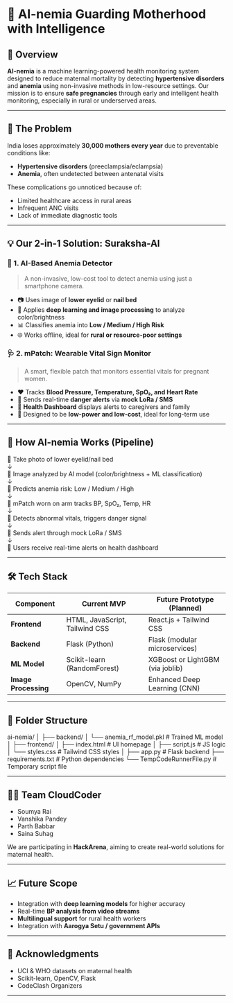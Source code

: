 # 🤖 AI-nemia Guarding Motherhood with Intelligence

## 🌟 Overview

**AI-nemia** is a machine learning-powered health monitoring system designed to reduce maternal mortality by detecting **hypertensive disorders** and **anemia** using non-invasive methods in low-resource settings. Our mission is to ensure **safe pregnancies** through early and intelligent health monitoring, especially in rural or underserved areas.

---

## 🚨 The Problem

India loses approximately **30,000 mothers every year** due to preventable conditions like:

- **Hypertensive disorders** (preeclampsia/eclampsia)
- **Anemia**, often undetected between antenatal visits

These complications go unnoticed because of:
- Limited healthcare access in rural areas
- Infrequent ANC visits
- Lack of immediate diagnostic tools

---

## 💡 Our 2-in-1 Solution: Suraksha-AI

### 🤖 1. AI-Based Anemia Detector

> A non-invasive, low-cost tool to detect anemia using just a smartphone camera.

- 📷 Uses image of **lower eyelid** or **nail bed**
- 🧠 Applies **deep learning and image processing** to analyze color/brightness
- 📊 Classifies anemia into **Low / Medium / High Risk**
- 🌐 Works offline, ideal for **rural or resource-poor settings**

### 🩺 2. mPatch: Wearable Vital Sign Monitor

> A smart, flexible patch that monitors essential vitals for pregnant women.

- ❤️ Tracks **Blood Pressure, Temperature, SpO₂, and Heart Rate**
- 📡 Sends real-time **danger alerts** via **mock LoRa / SMS**
- 📲 **Health Dashboard** displays alerts to caregivers and family
- 🔋 Designed to be **low-power and low-cost**, ideal for long-term use

---

## 🔁 How AI-nemia Works (Pipeline)

📸 Take photo of lower eyelid/nail bed  
↓  
🧠 Image analyzed by AI model (color/brightness + ML classification)  
↓  
🔴 Predicts anemia risk: Low / Medium / High  
↓  
📍 mPatch worn on arm tracks BP, SpO₂, Temp, HR  
↓  
🚨 Detects abnormal vitals, triggers danger signal  
↓  
📶 Sends alert through mock LoRa / SMS  
↓  
📱 Users receive real-time alerts on health dashboard

---

## 🛠️ Tech Stack

| Component         | Current MVP                     | Future Prototype (Planned)           |
|------------------|----------------------------------|--------------------------------------|
| **Frontend**      | HTML, JavaScript, Tailwind CSS   | React.js + Tailwind CSS              |
| **Backend**       | Flask (Python)                   | Flask (modular microservices)        |
| **ML Model**      | Scikit-learn (RandomForest)      | XGBoost or LightGBM (via joblib)     |
| **Image Processing** | OpenCV, NumPy                 | Enhanced Deep Learning (CNN)         |

---

## 📁 Folder Structure

ai-nemia/
│
├── backend/
│ └── anemia_rf_model.pkl # Trained ML model
│
├── frontend/
│ ├── index.html # UI homepage
│ ├── script.js # JS logic
│ └── styles.css # Tailwind CSS styles
│
├── app.py # Flask backend
├── requirements.txt # Python dependencies
└── TempCodeRunnerFile.py # Temporary script file

---


## 👩‍💻 Team CloudCoder

* Soumya Rai
* Vanshika Pandey
* Parth Babbar
* Saina Suhag

We are participating in **HackArena**, aiming to create real-world solutions for maternal health.

---

## 📈 Future Scope

* Integration with **deep learning models** for higher accuracy
* Real-time **BP analysis from video streams**
* **Multilingual support** for rural health workers
* Integration with **Aarogya Setu / government APIs**

---


## 🙏 Acknowledgments

* UCI & WHO datasets on maternal health
* Scikit-learn, OpenCV, Flask
* CodeClash Organizers

---


